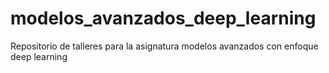 # modelos_avanzados_deep_learning
Repositorio de talleres para la asignatura modelos avanzados con enfoque deep learning
